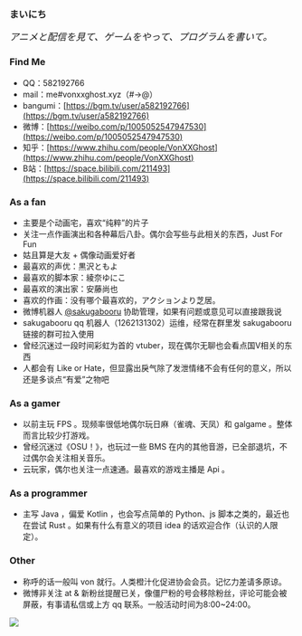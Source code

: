 ### まいにち

<i style="font-size:120%">アニメと配信を見て、ゲームをやって、プログラムを書いて。</i>

### Find Me

- QQ：582192766
- mail：me#vonxxghost.xyz（#->@）
- bangumi：[https://bgm.tv/user/a582192766](https://bgm.tv/user/a582192766)
- 微博：[https://weibo.com/p/1005052547947530](https://weibo.com/p/1005052547947530)
- 知乎：[https://www.zhihu.com/people/VonXXGhost](https://www.zhihu.com/people/VonXXGhost)
- B站：[https://space.bilibili.com/211493](https://space.bilibili.com/211493)

### As a fan

- 主要是个动画宅，喜欢“纯粹”的片子
- 关注一点作画演出和各种幕后八卦。偶尔会写些与此相关的东西，Just For Fun
- 姑且算是大友 + 偶像动画爱好者
- 最喜欢的声优：黒沢ともよ
- 最喜欢的脚本家：綾奈ゆにこ
- 最喜欢的演出家：安藤尚也
- 喜欢的作画：没有哪个最喜欢的，アクションより芝居。
- 微博机器人 [@sakugabooru](https://weibo.com/u/5721599343) 协助管理，如果有问题或意见可以直接跟我说
- sakugabooru qq 机器人（1262131302）运维，经常在群里发 sakugabooru 链接的群可拉入使用
- 曾经沉迷过一段时间彩虹为首的 vtuber，现在偶尔无聊也会看点国V相关的东西
- 人都会有 Like or Hate，但显露出戾气除了发泄情绪不会有任何的意义，所以还是多谈点“有爱”之物吧

### As a gamer

- 以前主玩 FPS 。现频率很低地偶尔玩日麻（雀魂、天凤）和 galgame 。整体而言比较少打游戏。
- 曾经沉迷过《OSU！》，也玩过一些 BMS 在内的其他音游，已全部退坑，不过偶尔会关注相关音乐。
- 云玩家，偶尔也关注一点速通。最喜欢的游戏主播是 Api 。

### As a programmer

- 主写 Java ，偏爱 Kotlin ，也会写点简单的 Python、js 脚本之类的，最近也在尝试 Rust 。如果有什么有意义的项目 idea 的话欢迎合作（认识的人限定）。

### Other

- 称呼的话一般叫 von 就行。人类橙汁化促进协会会员。记忆力差请多原谅。
- 微博非关注 at & 新粉丝提醒已关，像僵尸粉的号会移除粉丝，评论可能会被屏蔽，有事请私信或上方 qq 联系。一般活动时间为8:00~24:00。

![](/img/about_pic_1.png)

